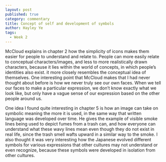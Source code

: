 ```yaml
---
layout: post
published: true
category: commentary
title: Concept of self and development of symbols
author: Hayley Ye
tags:
  - Week 2
---
```

McCloud explains in chapter 2 how the simplicity of icons makes them easier for people to understand and relate to. People can  more easily relate to conceptual characters/images, and less to more realistically drawn characters, because it lies within the world of concepts, in which people’s identities also exist. it more closely resembles the conceptual idea of themselves. One interesting point that McCloud makes that I had never thought about before is how we never truly see our own faces. When we tell our faces to make a particular expression, we don’t know exactly what we look like, but only have a vague sense of our expression based on the other people around us. 

One idea I found quite interesting in chapter 5 is how an image can take on symbolic meaning the more it is used, in the same way that written language was developed over time. He gives the example of visible smoke lines being used to depict fumes from a trash can, and how everyone can understand what these wavy lines mean even though they do not exist in real life, since the trash smell wafts upward in a similar way to the smoke. I also thought it was very interesting how the Japanese evolved different symbols for various expressions that other cultures may not understand or even recognize, because these symbols were developed in isolation from other cultures. 